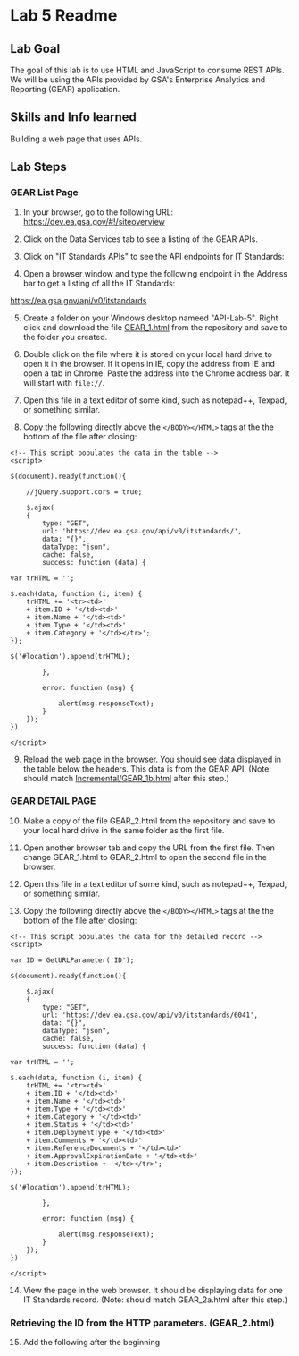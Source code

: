 # Lab 5 Readme

## Lab Goal

The goal of this lab is to use HTML and JavaScript to consume REST APIs. We will be using the APIs provided by GSA's Enterprise Analytics and Reporting (GEAR) application.

## Skills and Info learned
Building a web page that uses APIs.


## Lab Steps

### GEAR List Page

1. In your browser, go to the following URL: https://dev.ea.gsa.gov/#!/siteoverview

2. Click on the Data Services tab to see a listing of the GEAR APIs.

3. Click on "IT Standards APIs" to see the API endpoints for IT Standards:

4. Open a browser window and type the following endpoint in the Address bar to get a listing of all the IT Standards:

https://ea.gsa.gov/api/v0/itstandards

5. Create a folder on your Windows desktop nameed "API-Lab-5". Right click and download the file [GEAR_1.html](GEAR_1.html) from the repository and save to the folder you created.

6. Double click on the file where it is stored on your local hard drive to open it in the browser. If it opens in IE, copy the address from IE and open a tab in Chrome. Paste the address into the Chrome address bar. It will start with `file://`.

7. Open this file in a text editor of some kind, such as notepad++, Texpad, or something similar.

8. Copy the following directly above the `</BODY></HTML>` tags at the the bottom of the file after closing:

```
<!-- This script populates the data in the table -->
<script>

$(document).ready(function(){

    //jQuery.support.cors = true;

    $.ajax(
    {
        type: "GET",
		url: 'https://dev.ea.gsa.gov/api/v0/itstandards/',
        data: "{}",
        dataType: "json",
        cache: false,
        success: function (data) {
            
var trHTML = '';

$.each(data, function (i, item) {
    trHTML += '<tr><td>'
	+ item.ID + '</td><td>' 
	+ item.Name + '</td><td>' 
	+ item.Type + '</td><td>' 
	+ item.Category + '</td></tr>';
});

$('#location').append(trHTML);
        
        },
        
        error: function (msg) {
            
            alert(msg.responseText);
        }
    });
})

</script>
```

9. Reload the web page in the browser. You should see data displayed in the table below the headers. This data is from the GEAR API. (Note: should match [Incremental/GEAR_1b.html](Incremental/GEAR_1b.html) after this step.)

### GEAR DETAIL PAGE


10. Make a copy of the file GEAR_2.html from the repository and save to your local hard drive in the same folder as the first file.

11. Open another browser tab and copy the URL from the first file. Then change GEAR_1.html to GEAR_2.html to open the second file in the browser.

12. Open this file in a text editor of some kind, such as notepad++, Texpad, or something similar.

13. Copy the following directly above the `</BODY></HTML>` tags at the the bottom of the file after closing:

```
<!-- This script populates the data for the detailed record -->
<script>

var ID = GetURLParameter('ID');

$(document).ready(function(){

    $.ajax(
    {
        type: "GET",
		url: 'https://dev.ea.gsa.gov/api/v0/itstandards/6041',
        data: "{}",
        dataType: "json",
        cache: false,
        success: function (data) {
            
var trHTML = '';

$.each(data, function (i, item) {
    trHTML += '<tr><td>' 
	+ item.ID + '</td><td>' 
	+ item.Name + '</td><td>' 
	+ item.Type + '</td><td>' 
	+ item.Category + '</td><td>' 	
	+ item.Status + '</td><td>' 	
	+ item.DeploymentType + '</td><td>' 	
	+ item.Comments + '</td><td>' 	
	+ item.ReferenceDocuments + '</td><td>' 	
	+ item.ApprovalExpirationDate + '</td><td>' 
	+ item.Description + '</td></tr>';
});

$('#location').append(trHTML);
        
        },
        
        error: function (msg) {
            
            alert(msg.responseText);
        }
    });
})

</script>
```

14. View the page in the web browser. It should be displaying data for one IT Standards record. (Note: should match GEAR_2a.html after this step.)

### Retrieving the ID from the HTTP parameters. (GEAR_2.html)

15. Add the following after the beginning <SCRIPT> tag:

```
function GetURLParameter(sParam)
{
    var sPageURL = window.location.search.substring(1);
    var sURLVariables = sPageURL.split('&');
    for (var i = 0; i < sURLVariables.length; i++) 
    {
        var sParameterName = sURLVariables[i].split('=');
        if (sParameterName[0] == sParam) 
        {
            return sParameterName[1];
        }
    }
}

var ID = GetURLParameter('ID');
```

16. Replace the following line: 		
`url: 'https://dev.ea.gsa.gov/api/v0/itstandards/6041',`

With this line: 		
`url: 'https://dev.ea.gsa.gov/api/v0/itstandards/' +  ID,`

### Passing ID from list page to subpage in URL (GEAR_1.html)

17. Open the GEAR_1.html file in the text editor. 
Replace this line:`trHTML += '<tr><td>'` 
With this line: `trHTML += '<tr><td><a href="GEAR_2.html?ID=' + item.ID + '">' `

Save the file.

18. In the browser, refresh "Gear_1.html". You should see clickable links on each ID value. 

19. Click one of the links, the Gear_2.html page should display values for the link that you clicked on the previous page.  (Note: at this point, the files will look like GEAR_1c.html and GEAR_2b.html.)


### Adding Breadcrumbs (GEAR_1.html)

20. Add the following near the top of the <BODY> directly after the `<section id="contents">`:

```
	<section id="breadcrumbs">
		<ol class="breadcrumb">
			<li class="breadcrumb-item active"><a href="GEAR_1.html">Home</a></li>
		</ol>
	</section>
```

### Adding Breadcrumbs (GEAR_2.html)

21. Add the following near the top of the <BODY> directly after the `<section id="contents">`:

```
	    <section id="breadcrumbs">
			<ol class="breadcrumb">
				<li class="breadcrumb-item"><a href="GEAR_1.html">Home</a></li>
				<li class="breadcrumb-item active">Details</li>
			</ol>
	</section>
```

22. Refesh both pages. You should see breadcrumb navigation on both pages.

(Note: at this point, the files will look like GEAR_1_Final.html and GEAR_2_Final.html.)	
	
### Extra Credit (After class)

Add a third level of navigation to display all the GSA applications using this IT standard.
- Add a link on the GEAR_2.html page to open GEAR_3.html with an application ID as parameter.
- On GEAR_3.html, call the API endpoint /itstandards/{id}/applications and populate a data table with it.
- Add a third level of breadcrumbs for this page. Here is a reference: https://v4-alpha.getbootstrap.com/components/breadcrumb/
